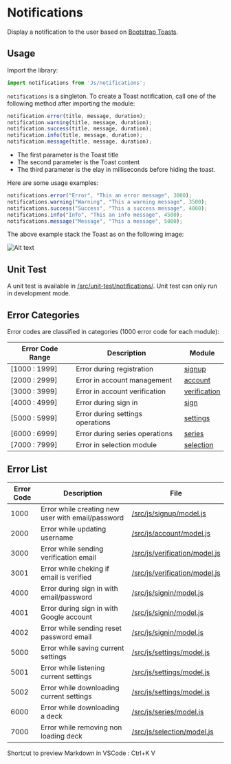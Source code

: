 # Notifications

Display a notification to the user based on [Bootstrap Toasts](https://getbootstrap.com/docs/5.3/components/toasts/).


## Usage

Import the library:

``` js
import notifications from 'Js/notifications';
```

`notifications` is a singleton. To create a Toast notification, call one of the following method after importing the module:

``` js
notification.error(title, message, duration);
notification.warning(title, message, duration);
notification.success(title, message, duration);
notification.info(title, message, duration);
notification.message(title, message, duration);
```

* The first parameter is the Toast title
* The second parameter is the Toast content
* The third parameter is the elay in milliseconds before hiding the toast.

Here are some usage examples:

``` js
notifications.error("Error", "This an error message", 3000);
notifications.warning("Warning", "This a warning message", 3500);
notifications.success("Success", "This a success message", 4000);
notifications.info("Info", "This an info message", 4500);
notifications.message("Message", "This a message", 5000);
```

The above example stack the Toast as on the following image:

![Alt text](image.png)

## Unit Test

A unit test is available in [/src/unit-test/notifications/](/src/unit-test/notifications/). Unit test can only run in development mode. 


## Error Categories

Error codes are classified in categories (1000 error code for each module):

| Error Code Range | Description | Module |
| ---------------- | ----------- | ---- |
|  [1000 : 1999]     | Error during registration | [signup](/src/js/signup)  |
|  [2000 : 2999]     | Error in account management | [account](/src/js/account)  |
|  [3000 : 3999]     | Error in account verification | [verification](/src/js/verification)  |
|  [4000 : 4999]     | Error during sign in | [sign](/src/js/sign) |
|  [5000 : 5999]     | Error during settings operations | [settings](/src/js/settings) |
|  [6000 : 6999]     | Error during series operations | [series](/src/js/series) |
|  [7000 : 7999]     | Error in selection module | [selection](/src/js/selection) |




## Error List

| Error Code  | Description | File |
| ----------- | ----------- | ---- |
| 1000  | Error while creating new user with email/password | [/src/js/signup/model.js](/src/js/signup/model.js)  |
| 2000  | Error while updating username | [/src/js/account/model.js](/src/js/account/model.js)  |
| 3000  | Error while sending verification email | [/src/js/verification/model.js](/src/js/verification/model.js)  |
| 3001  | Error while cheking if email is verified | [/src/js/verification/model.js](/src/js/verification/model.js)  |
| 4000  | Error during sign in with email/password | [/src/js/signin/model.js](/src/js/signin/model.js)  |
| 4001  | Error during sign in with Google account | [/src/js/signin/model.js](/src/js/signin/model.js)  |
| 4002  | Error while sending reset password email | [/src/js/signin/model.js](/src/js/signin/model.js)  |
| 5000  | Error while saving current settings | [/src/js/settings/model.js](/src/js/settings/model.js)  |
| 5001  | Error while listening current settings | [/src/js/settings/model.js](/src/js/settings/model.js)  |
| 5002  | Error while downloading current settings | [/src/js/settings/model.js](/src/js/settings/model.js)  |
| 6000  | Error while downloading a deck | [/src/js/series/model.js](/src/js/series/model.js)  |
| 7000  | Error while removing non loading deck | [/src/js/selection/model.js](/src/js/selection/model.js)  |

Shortcut to preview Markdown in VSCode : Ctrl+K V